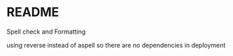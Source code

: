 # README

Spell check and Formatting

using reverse instead of aspell so there are no dependencies in deployment


